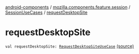 [android-components](../../index.md) / [mozilla.components.feature.session](../index.md) / [SessionUseCases](index.md) / [requestDesktopSite](./request-desktop-site.md)

# requestDesktopSite

`val requestDesktopSite: `[`RequestDesktopSiteUseCase`](-request-desktop-site-use-case/index.md) [(source)](https://github.com/mozilla-mobile/android-components/blob/master/components/feature/session/src/main/java/mozilla/components/feature/session/SessionUseCases.kt#L183)